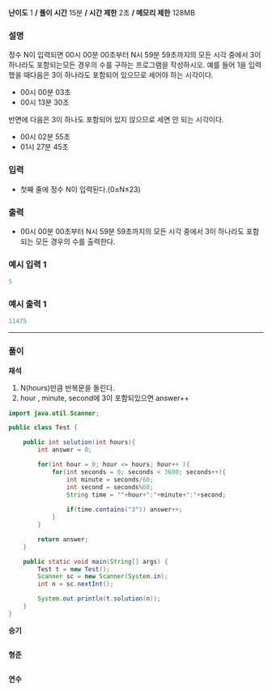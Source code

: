 **난이도** 1   **/  풀이 시간** 15분   **/  시간 제한**  2초 **/  메모리 제한** 128MB

### **설명**

정수 N이 입력되면 00시 00분 00초부터 N시 59분 59초까지의 모든 시각 중에서 3이 하나라도 포함되는모든 경우의 수를 구하는 프로그램을 작성하시오. 예를 들어 1을 입력했을 때다음은 3이 하나라도 포함되어 있으므로 세어야 하는 시각이다.

- 00시 00분 03초
- 00시 13분 30초

반면에 다음은 3이 하나도 포함되어 있지 않으므로 세면 안 되는 시각이다.

- 00시 02분 55초
- 01시 27분 45초

### **입력**

- 첫째 줄에 정수 N이 입력된다.(0≤N≤23)

### **출력**

- 00시 00분 00초부터 N시 59분 59초까지의 모든 시각 중에서 3이 하나라도 포함되는 모든 경우의 수를 출력한다.

### **예시 입력 1**

```java
5
```

### **예시 출력 1**

```java
11475
```

---

### **풀이**

**재석**
1. N(hours)만큼 반복문을 돌린다.
2. hour , minute, second에 3이 포함되있으면 answer++
```java
import java.util.Scanner;

public class Test {

    public int solution(int hours){
        int answer = 0;

        for(int hour = 0; hour <= hours; hour++ ){
            for(int seconds = 0; seconds < 3600; seconds++){
                int minute = seconds/60;
                int second = seconds%60;
                String time = ""+hour+":"+minute+":"+second;
                
                if(time.contains("3")) answer++;
            }
        }

        return answer;
    }

    public static void main(String[] args) {
        Test t = new Test();
        Scanner sc = new Scanner(System.in);
        int n = sc.nextInt();

        System.out.println(t.solution(n));
    }
}

```

**승기**

```java

```

**형준**

```java

```

**연수**

```python

```
